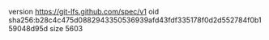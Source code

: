 version https://git-lfs.github.com/spec/v1
oid sha256:b28c4c475d0882943350536939afd43fdf335178f0d2d552784f0b159048d95d
size 5603
